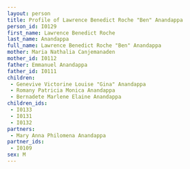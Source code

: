 ```yaml
---
layout: person
title: Profile of Lawrence Benedict Roche "Ben" Anandappa
person_id: I0129
first_name: Lawrence Benedict Roche
last_name: Anandappa
full_name: Lawrence Benedict Roche "Ben" Anandappa
mother: Maria Nathalia Canjemanaden
mother_id: I0112
father: Emmanuel Anandappa
father_id: I0111
children:
 - Genevive Victorine Louise "Gina" Anandappa
 - Romany Patricia Monica Anandappa
 - Bernadete Marlene Elaine Anandappa
children_ids:
 - I0133
 - I0131
 - I0132
partners:
 - Mary Anna Philomena Anandappa
partner_ids:
 - I0109
sex: M
---
```


